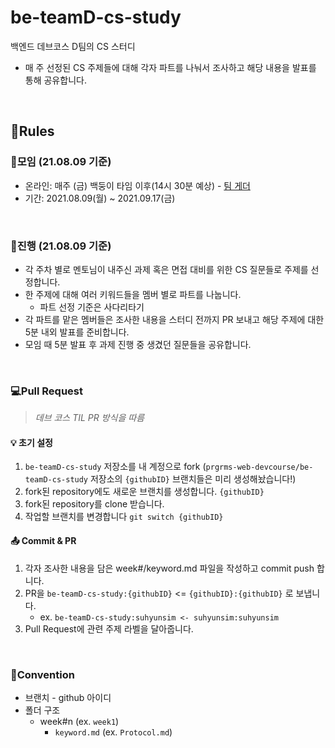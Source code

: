 # be-teamD-cs-study

백엔드 데브코스 D팀의 CS 스터디

* 매 주 선정된 CS 주제들에 대해 각자 파트를 나눠서 조사하고 해당 내용을 발표를 통해 공유합니다.

<br>

## 📃Rules
### 👋모임 (21.08.09 기준)

- 온라인: 매주 (금) 백둥이 타임 이후(14시 30분 예상) - [팀 게더](https://gather.town/invite?token=QLtrS8zq)
- 기간: 2021.08.09(월) ~ 2021.09.17(금)

<br>

### 📝진행 (21.08.09 기준)
* 각 주차 별로 멘토님이 내주신 과제 혹은 면접 대비를 위한 CS 질문들로 주제를 선정합니다.
* 한 주제에 대해 여러 키워드들을 멤버 별로 파트를 나눕니다.
    * 파트 선정 기준은 사다리타기
* 각 파트를 맡은 멤버들은 조사한 내용을 스터디 전까지 PR 보내고 해당 주제에 대한 5분 내외 발표를 준비합니다.
* 모임 때 5분 발표 후 과제 진행 중 생겼던 질문들을 공유합니다.

<br>

### 💻Pull Request 

> *데브 코스 TIL PR 방식을 따름*

#### 💡 초기 설정
1. `be-teamD-cs-study` 저장소를 내 계정으로 fork (`prgrms-web-devcourse/be-teamD-cs-study` 저장소의 `{githubID}` 브랜치들은 미리 생성해놨습니다!)
2. fork된 repository에도 새로운 브랜치를 생성합니다. `{githubID}`
3. fork된 repository를 clone 받습니다.
4. 작업할 브랜치를 변경합니다 `git switch {githubID}`

#### 📤 Commit & PR
1. 각자 조사한 내용을 담은 week#/keyword.md 파일을 작성하고 commit push 합니다.
2. PR을 `be-teamD-cs-study:{githubID}` <= `{githubID}:{githubID}` 로 보냅니다.
    - ex. `be-teamD-cs-study:suhyunsim <- suhyunsim:suhyunsim`
3. Pull Request에 관련 주제 라벨을 달아줍니다.

<br>

### 📑Convention

- 브랜치 - github 아이디
- 폴더 구조
    - week#n (ex. `week1`)
        - `keyword.md` (ex. `Protocol.md`)

<br>
